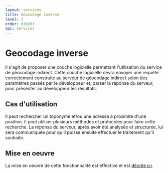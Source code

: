 ```yaml
---
layout: services
title: Géocodage inverse
level: 3
order: 030203
api: services
---
```


# Geocodage inverse

Il s'agit de proposer une couche logicielle permettant l'utilisation du service de géocodage indirect. Cette couche logicielle devra envoyer une requête correctement construite au serveur de géocodage indirect selon des paramètres passés par le développeur et, parser la réponse du serveur, pour présenter au développeur les résultats.

## Cas d'utilisation

Il peut rechercher un toponyme et/ou une adresse à proximité d'une position. Il peut utiliser plusieurs méthodes et protocoles pour faire cette recherche. La réponse du serveur, après avoir été analysée et structurée, lui sera communiquée pour qu'il puisse ensuite effectuer le traitement qu'il souhaite.

## Mise en oeuvre

La mise en oeuvre de cette fonctionnalité est effective et est <a href="https://github.com/IGNF/geoportal-access-lib#reverseGeocode" target="_blank">décrite ici</a>.
